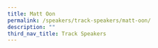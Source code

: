 ```yaml
---
title: Matt Oon
permalink: /speakers/track-speakers/matt-oon/
description: ""
third_nav_title: Track Speakers
---
```

